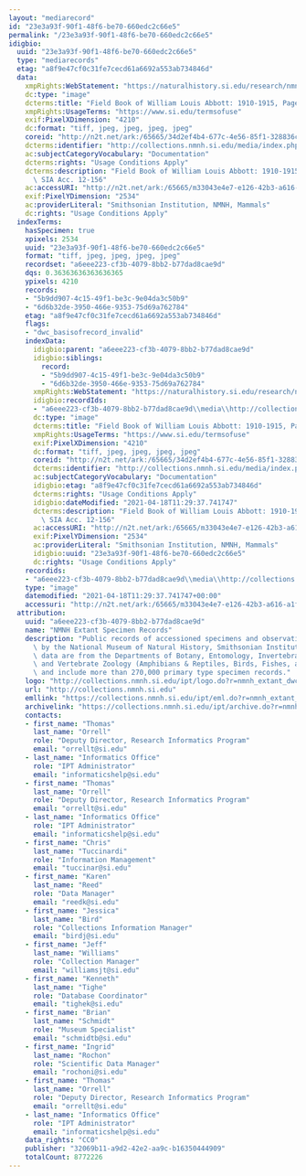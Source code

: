 ```yaml
---
layout: "mediarecord"
id: "23e3a93f-90f1-48f6-be70-660edc2c66e5"
permalink: "/23e3a93f-90f1-48f6-be70-660edc2c66e5"
idigbio:
  uuid: "23e3a93f-90f1-48f6-be70-660edc2c66e5"
  type: "mediarecords"
  etag: "a8f9e47cf0c31fe7cecd61a6692a553ab734846d"
  data:
    xmpRights:WebStatement: "https://naturalhistory.si.edu/research/nmnh-collections/museum-collections-policies"
    dc:type: "image"
    dcterms:title: "Field Book of William Louis Abbott: 1910-1915, Page 28"
    xmpRights:UsageTerms: "https://www.si.edu/termsofuse"
    exif:PixelXDimension: "4210"
    dc:format: "tiff, jpeg, jpeg, jpeg, jpeg"
    coreid: "http://n2t.net/ark:/65665/34d2ef4b4-677c-4e56-85f1-328836c6645f"
    dcterms:identifier: "http://collections.nmnh.si.edu/media/index.php?irn=14835479"
    ac:subjectCategoryVocabulary: "Documentation"
    dcterms:rights: "Usage Conditions Apply"
    dcterms:description: "Field Book of William Louis Abbott: 1910-1915, Page 28.\
      \ SIA Acc. 12-156"
    ac:accessURI: "http://n2t.net/ark:/65665/m33043e4e7-e126-42b3-a616-a1faa382eccd"
    exif:PixelYDimension: "2534"
    ac:providerLiteral: "Smithsonian Institution, NMNH, Mammals"
    dc:rights: "Usage Conditions Apply"
  indexTerms:
    hasSpecimen: true
    xpixels: 2534
    uuid: "23e3a93f-90f1-48f6-be70-660edc2c66e5"
    format: "tiff, jpeg, jpeg, jpeg, jpeg"
    recordset: "a6eee223-cf3b-4079-8bb2-b77dad8cae9d"
    dqs: 0.36363636363636365
    ypixels: 4210
    records:
    - "5b9dd907-4c15-49f1-be3c-9e04da3c50b9"
    - "6d6b32de-3950-466e-9353-75d69a762784"
    etag: "a8f9e47cf0c31fe7cecd61a6692a553ab734846d"
    flags:
    - "dwc_basisofrecord_invalid"
    indexData:
      idigbio:parent: "a6eee223-cf3b-4079-8bb2-b77dad8cae9d"
      idigbio:siblings:
        record:
        - "5b9dd907-4c15-49f1-be3c-9e04da3c50b9"
        - "6d6b32de-3950-466e-9353-75d69a762784"
      xmpRights:WebStatement: "https://naturalhistory.si.edu/research/nmnh-collections/museum-collections-policies"
      idigbio:recordIds:
      - "a6eee223-cf3b-4079-8bb2-b77dad8cae9d\\media\\http://collections.nmnh.si.edu/media/index.php?irn=14835479"
      dc:type: "image"
      dcterms:title: "Field Book of William Louis Abbott: 1910-1915, Page 28"
      xmpRights:UsageTerms: "https://www.si.edu/termsofuse"
      exif:PixelXDimension: "4210"
      dc:format: "tiff, jpeg, jpeg, jpeg, jpeg"
      coreid: "http://n2t.net/ark:/65665/34d2ef4b4-677c-4e56-85f1-328836c6645f"
      dcterms:identifier: "http://collections.nmnh.si.edu/media/index.php?irn=14835479"
      ac:subjectCategoryVocabulary: "Documentation"
      idigbio:etag: "a8f9e47cf0c31fe7cecd61a6692a553ab734846d"
      dcterms:rights: "Usage Conditions Apply"
      idigbio:dateModified: "2021-04-18T11:29:37.741747"
      dcterms:description: "Field Book of William Louis Abbott: 1910-1915, Page 28.\
        \ SIA Acc. 12-156"
      ac:accessURI: "http://n2t.net/ark:/65665/m33043e4e7-e126-42b3-a616-a1faa382eccd"
      exif:PixelYDimension: "2534"
      ac:providerLiteral: "Smithsonian Institution, NMNH, Mammals"
      idigbio:uuid: "23e3a93f-90f1-48f6-be70-660edc2c66e5"
      dc:rights: "Usage Conditions Apply"
    recordids:
    - "a6eee223-cf3b-4079-8bb2-b77dad8cae9d\\media\\http://collections.nmnh.si.edu/media/index.php?irn=14835479"
    type: "image"
    datemodified: "2021-04-18T11:29:37.741747+00:00"
    accessuri: "http://n2t.net/ark:/65665/m33043e4e7-e126-42b3-a616-a1faa382eccd"
  attribution:
    uuid: "a6eee223-cf3b-4079-8bb2-b77dad8cae9d"
    name: "NMNH Extant Specimen Records"
    description: "Public records of accessioned specimens and observations curated\
      \ by the National Museum of Natural History, Smithsonian Institution. These\
      \ data are from the Departments of Botany, Entomology, Invertebrate Zoology\
      \ and Vertebrate Zoology (Amphibians & Reptiles, Birds, Fishes, and Mammals)\
      \ and include more than 270,000 primary type specimen records."
    logo: "http://collections.nmnh.si.edu/ipt/logo.do?r=nmnh_extant_dwc-a"
    url: "http://collections.nmnh.si.edu"
    emllink: "https://collections.nmnh.si.edu/ipt/eml.do?r=nmnh_extant_dwc-a"
    archivelink: "https://collections.nmnh.si.edu/ipt/archive.do?r=nmnh_extant_dwc-a"
    contacts:
    - first_name: "Thomas"
      last_name: "Orrell"
      role: "Deputy Director, Research Informatics Program"
      email: "orrellt@si.edu"
    - last_name: "Informatics Office"
      role: "IPT Administrator"
      email: "informaticshelp@si.edu"
    - first_name: "Thomas"
      last_name: "Orrell"
      role: "Deputy Director, Research Informatics Program"
      email: "orrellt@si.edu"
    - last_name: "Informatics Office"
      role: "IPT Administrator"
      email: "informaticshelp@si.edu"
    - first_name: "Chris"
      last_name: "Tuccinardi"
      role: "Information Management"
      email: "tuccinar@si.edu"
    - first_name: "Karen"
      last_name: "Reed"
      role: "Data Manager"
      email: "reedk@si.edu"
    - first_name: "Jessica"
      last_name: "Bird"
      role: "Collections Information Manager"
      email: "birdj@si.edu"
    - first_name: "Jeff"
      last_name: "Williams"
      role: "Collection Manager"
      email: "williamsjt@si.edu"
    - first_name: "Kenneth"
      last_name: "Tighe"
      role: "Database Coordinator"
      email: "tighek@si.edu"
    - first_name: "Brian"
      last_name: "Schmidt"
      role: "Museum Specialist"
      email: "schmidtb@si.edu"
    - first_name: "Ingrid"
      last_name: "Rochon"
      role: "Scientific Data Manager"
      email: "rochoni@si.edu"
    - first_name: "Thomas"
      last_name: "Orrell"
      role: "Deputy Director, Research Informatics Program"
      email: "orrellt@si.edu"
    - last_name: "Informatics Office"
      role: "IPT Administrator"
      email: "informaticshelp@si.edu"
    data_rights: "CC0"
    publisher: "32069b11-a9d2-42e2-aa9c-b16350444909"
    totalCount: 8772226
---
```

